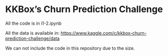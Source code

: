 # KKBox’s Churn Prediction Challenge

All the code is in i1-2.ipynb

All the data is available in: https://www.kaggle.com/c/kkbox-churn-prediction-challenge/data

We can not include the code in this repository due to the size.
